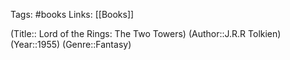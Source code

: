 Tags: #books
Links: [[Books]]

(Title:: Lord of the Rings: The Two Towers)
(Author::J.R.R Tolkien)
(Year::1955)
(Genre::Fantasy)










